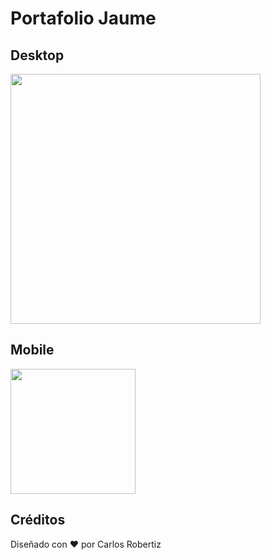 # Portafolio Jaume


## Desktop

<img width="400px"  src="https://raw.githubusercontent.com/uxcristopher/imagenes/main/Readmes/portafolio-jaume/jaume-desktop.png" />

## Mobile

<img width="200px" src="https://raw.githubusercontent.com/uxcristopher/imagenes/main/Readmes/portafolio-jaume/jaume-mobile.png" />


## Créditos

Diseñado con ♥️ por Carlos Robertiz
